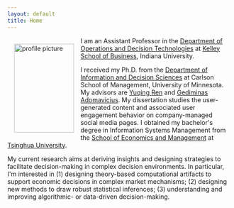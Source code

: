 ```yaml
---
layout: default
title: Home
---
```


<img style="width:135px; height:200px; float:left; padding:15px;"
src="/image/personal.jpg" alt="profile picture">

I am an Assistant Professor in the [Department of Operations and Decision Technologies](https://kelley.iu.edu/faculty-research/departments/operations-decision-technologies/index.cshtml) at [Kelley School of Business](https://kelley.iu.edu/), Indiana University. 

I received my Ph.D. from the [Department of Information and Decision Sciences](https://carlsonschool.umn.edu/degrees/phd/areas-concentration/information-and-decision-sciences/information-decision-sciences) at Carlson School of Management, University of Minnesota. My advisors are [Yuqing Ren](http://www.chingren.com/) and [Gediminas Adomavicius](http://ids.csom.umn.edu/faculty/gedas/). My dissertation studies the user-generated content and associated user engagement behavior on company-managed social media pages. I obtained my bachelor's degree in Information Systems Management from the [School of Economics and Management](http://www.sem.tsinghua.edu.cn/) at [Tsinghua University](http://www.tsinghua.edu.cn).

My current research aims at deriving insights and designing strategies to facilitate decision-making in complex decision environments. In particular, I'm interested in (1) designing theory-based computational artifacts to support economic decisions in complex market mechanisms; (2) designing new methods to draw robust statistical inferences; (3) understanding and improving algorithmic- or data-driven decision-making.